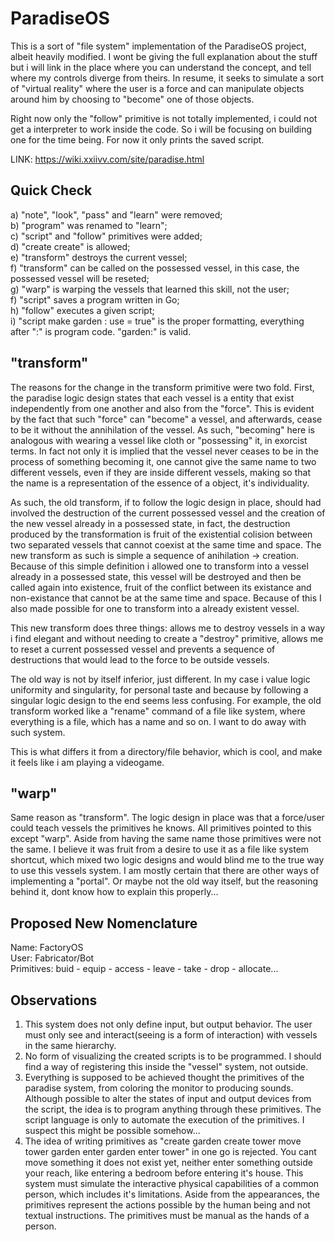 # ParadiseOS
This is a sort of "file system" implementation of the ParadiseOS project, albeit heavily modified. I wont be
giving the full explanation about the stuff but i will link in the place where you can understand the concept, and
tell where my controls diverge from theirs. In resume, it seeks to simulate a sort of "virtual reality" where the user 
is a force and can manipulate objects around him by choosing to "become" one of those objects.

Right now only the "follow" primitive is not totally implemented, i could not get a interpreter to work inside the code. So i will
be focusing on building one for the time being. For now it only prints the saved script.

LINK: https://wiki.xxiivv.com/site/paradise.html

## Quick Check
a) "note", "look", "pass" and "learn" were removed;  
b) "program" was renamed to "learn";  
c) "script" and "follow" primitives were added;  
d) "create create" is allowed;  
e) "transform" destroys the current vessel;  
f) "transform" can be called on the possessed vessel, in this case, the possessed vessel will be reseted;  
g) "warp" is warping the vessels that learned this skill, not the user;  
f) "script" saves a program written in Go;  
h) "follow" executes a given script;  
i) "script make garden : use = true" is the proper formatting, everything after ":" is program code. "garden:" is valid.

## "transform"
The reasons for the change in the transform primitive were two fold. First, the paradise logic design states that
each vessel is a entity that exist independently from one another and also from the "force". This is evident by the 
fact that such "force" can "become" a vessel, and afterwards, cease to be it without the annihilation of the vessel. 
As such, "becoming" here is analogous with wearing a vessel like cloth or "possessing" it, in exorcist terms. In fact 
not only it is implied that the vessel never ceases to be in the process of something becoming it, one cannot give 
the same name to two different vessels, even if they are inside different vessels, making so that the name is a 
representation of the essence of a object, it's individuality.  

As such, the old transform, if to follow the logic design in place, should had involved the destruction of the current 
possessed vessel and the creation of the new vessel already in a possessed state, in fact, the destruction produced 
by the transformation is fruit of the existential colision between two separated vessels that cannot coexist at the 
same time and space. The new transform as such is simple a sequence of anihilation -> creation. Because of this simple
definition i allowed one to transform into a vessel already in a possessed state, this vessel will be destroyed and 
then be called again into existence, fruit of the conflict between its existance and non-existance that cannot be at
the same time and space. Because of this I also made possible for one to transform into a already existent vessel.  

This new transform does three things: allows me to destroy vessels in a way i find elegant and without needing to create
a "destroy" primitive, allows me to reset a current possessed vessel and prevents a sequence of destructions that would 
lead to the force to be outside vessels.

The old way is not by itself inferior, just different. In my case i value logic uniformity and singularity, for personal 
taste and because by following a singular logic design to the end seems less confusing. For example, the old transform 
worked like a "rename" command of a file like system, where everything is a file, which has a name and so on. I want to
do away with such system.  

This is what differs it from a directory/file behavior, which is cool, and make it feels like i am playing a videogame.

## "warp"
Same reason as "transform". The logic design in place was that a force/user could teach vessels the primitives he knows. All primitives pointed to this except "warp". Aside from having the same name those primitives were not the same. I believe it was fruit from a desire to use it as a file like system shortcut, which mixed two logic designs and would blind me to the true way to use this vessels system. I am mostly certain that there are other ways of implementing a "portal". Or maybe not the old way itself, but the reasoning behind it, dont know how to explain this properly...  

## Proposed New Nomenclature
Name: FactoryOS  
User: Fabricator/Bot    
Primitives: buid - equip - access - leave - take - drop - allocate...  

## Observations
1. This system does not only define input, but output behavior. The user must only see and interact(seeing is a form of interaction)
with vessels in the same hierarchy.  
2. No form of visualizing the created scripts is to be programmed. I should find a way of registering this inside the "vessel" system, not outside.
3. Everything is supposed to be achieved thought the primitives of the paradise system, from coloring the monitor to producing sounds. Although possible to alter the states of input and output devices from the script, the idea is to program anything through these primitives. The script language is only to automate the execution of the primitives. I suspect this might be possible somehow...
4.  The idea of writing primitives as "create garden create tower move tower garden enter garden enter tower" in one go is rejected. You cant move something it does not exist yet, neither enter something outside your reach, like entering a bedroom before entering it's house. This system must simulate the interactive physical capabilities of a common person, which includes it's limitations. Aside from the appearances, the primitives represent the actions possible by the human being and not textual instructions. The primitives must be manual as the hands of a person.  

